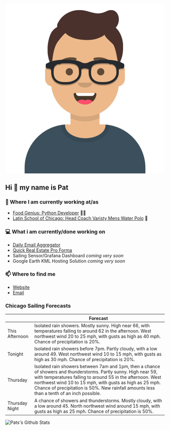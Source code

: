 [![Social banner for p-j-falconer](https://raw.githubusercontent.com/P-J-FALCONER/P-J-FALCONER/master/assets/avataaars.svg)](https://patfalconer.com/)
## Hi :wave: my name is Pat

### 💼 Where I am currently working at/as
- [Food Genius: Python Developer](https://getfoodgenius.com/) 🍔🐍
- [Latin School of Chicago: Head Coach Varisty Mens Water Polo](https://www.latinschool.org/) 🤽


### 💻 What i am currently/done working on
 - [Daily Email Aggregator](https://github.com/P-J-FALCONER/dott_daily_mail)
 - [Quick Real Estate Pro Forma](https://github.com/P-J-FALCONER/henry)
 - Sailing Sensor/Grafana Dashboard *coming very soon*
 - Google Earth KML Hosting Solution *coming very soon*

### 📫 Where to find me
 - [Website](https://patfalconer.com/)
 - [Email](mailto:patrick.j.falconer@gmail.com)


### Chicago Sailing Forecasts
|   | Forecast  |
|---|---|
| This Afternoon | Isolated rain showers. Mostly sunny. High near 66, with temperatures falling to around 62 in the afternoon. West northwest wind 20 to 25 mph, with gusts as high as 40 mph. Chance of precipitation is 20%. |
| Tonight | Isolated rain showers before 7pm. Partly cloudy, with a low around 49. West northwest wind 10 to 15 mph, with gusts as high as 30 mph. Chance of precipitation is 20%. |
| Thursday | Isolated rain showers between 7am and 1pm, then a chance of showers and thunderstorms. Partly sunny. High near 59, with temperatures falling to around 55 in the afternoon. West northwest wind 10 to 15 mph, with gusts as high as 25 mph. Chance of precipitation is 50%. New rainfall amounts less than a tenth of an inch possible. |
| Thursday Night | A chance of showers and thunderstorms. Mostly cloudy, with a low around 45. North northwest wind around 15 mph, with gusts as high as 25 mph. Chance of precipitation is 50%. |

![Pats's Github Stats](https://github-readme-stats.vercel.app/api?username=p-j-falconer&show_icons=true&theme=radical)
